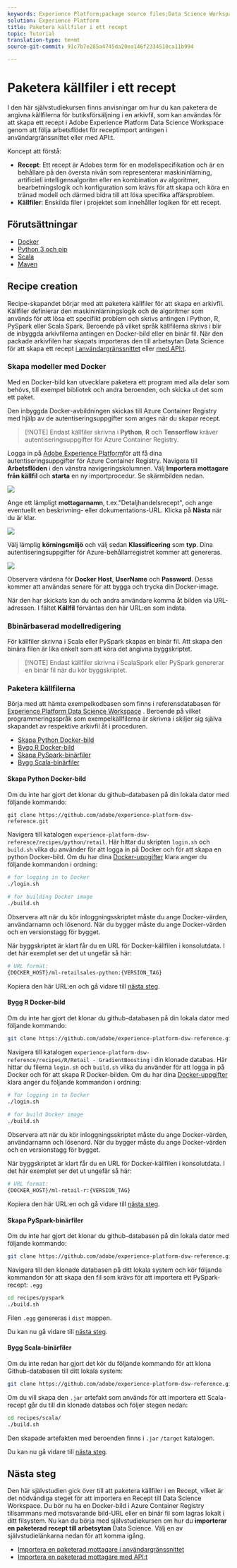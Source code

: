 ```yaml
---
keywords: Experience Platform;package source files;Data Science Workspace;popular topics
solution: Experience Platform
title: Paketera källfiler i ett recept
topic: Tutorial
translation-type: tm+mt
source-git-commit: 91c7b7e285a4745da20ea146f2334510ca11b994

---
```



# Paketera källfiler i ett recept

I den här självstudiekursen finns anvisningar om hur du kan paketera de angivna källfilerna för butiksförsäljning i en arkivfil, som kan användas för att skapa ett recept i Adobe Experience Platform Data Science Workspace genom att följa arbetsflödet för receptimport antingen i användargränssnittet eller med API:t.

Koncept att förstå:

- **Recept**: Ett recept är Adobes term för en modellspecifikation och är en behållare på den översta nivån som representerar maskininlärning, artificiell intelligensalgoritm eller en kombination av algoritmer, bearbetningslogik och konfiguration som krävs för att skapa och köra en tränad modell och därmed bidra till att lösa specifika affärsproblem.
- **Källfiler**: Enskilda filer i projektet som innehåller logiken för ett recept.

## Förutsättningar

- [Docker](https://docs.docker.com/install/#supported-platforms)
- [Python 3 och pip](https://docs.conda.io/en/latest/miniconda.html)
- [Scala](https://www.scala-sbt.org/download.html?_ga=2.42231906.690987621.1558478883-2004067584.1558478883)
- [Maven](https://maven.apache.org/install.html)

## Recipe creation

Recipe-skapandet börjar med att paketera källfiler för att skapa en arkivfil. Källfiler definierar den maskininlärningslogik och de algoritmer som används för att lösa ett specifikt problem och skrivs antingen i Python, R, PySpark eller Scala Spark. Beroende på vilket språk källfilerna skrivs i blir de inbyggda arkivfilerna antingen en Docker-bild eller en binär fil. När den packade arkivfilen har skapats importeras den till arbetsytan Data Science för att skapa ett recept [i användargränssnittet](./import-packaged-recipe-ui.md) eller [med API:t](./import-packaged-recipe-api.md).

### Skapa modeller med Docker

Med en Docker-bild kan utvecklare paketera ett program med alla delar som behövs, till exempel bibliotek och andra beroenden, och skicka ut det som ett paket.

Den inbyggda Docker-avbildningen skickas till Azure Container Registry med hjälp av de autentiseringsuppgifter som anges när du skapar recept.

>[!NOTE] Endast källfiler skrivna i **Python**, **R** och **Tensorflow** kräver autentiseringsuppgifter för Azure Container Registry.

Logga in på <a href="https://platform.adobe.com" target="_blank">Adobe Experience Platform</a>för att få dina autentiseringsuppgifter för Azure Container Registry. Navigera till **Arbetsflöden** i den vänstra navigeringskolumnen. Välj **Importera mottagare från källfil** och **starta** en ny importprocedur. Se skärmbilden nedan.

![](../images/models-recipes/package-source-files/workflow_ss.png)

Ange ett lämpligt **mottagarnamn**, t.ex.&quot;Detaljhandelsrecept&quot;, och ange eventuellt en beskrivning- eller dokumentations-URL. Klicka på **Nästa** när du är klar.

![](../images/models-recipes/package-source-files/recipe_info.png)

Välj lämplig **körningsmiljö** och välj sedan **Klassificering** som **typ**. Dina autentiseringsuppgifter för Azure-behållarregistret kommer att genereras.

![](../images/models-recipes/package-source-files/recipe_workflow_recipe_source.png)

Observera värdena för **Docker Host**, **UserName** och **Password**. Dessa kommer att användas senare för att bygga och trycka din Docker-image.

När den har skickats kan du och andra användare komma åt bilden via URL-adressen. I fältet **Källfil** förväntas den här URL:en som indata.

### Bbinärbaserad modellredigering

För källfiler skrivna i Scala eller PySpark skapas en binär fil. Att skapa den binära filen är lika enkelt som att köra det angivna byggskriptet.
>[!NOTE] Endast källfiler skrivna i ScalaSpark eller PySpark genererar en binär fil när du kör byggskriptet.

### Paketera källfilerna

Börja med att hämta exempelkodbasen som finns i referensdatabasen för <a href="https://github.com/adobe/experience-platform-dsw-reference" target="_blank">Experience Platform Data Science Workspace</a> . Beroende på vilket programmeringsspråk som exempelkällfilerna är skrivna i skiljer sig själva skapandet av respektive arkivfil åt i proceduren.

- [Skapa Python Docker-bild](#build-python-docker-image)
- [Bygg R Docker-bild](#build-r-docker-image)
- [Skapa PySpark-binärfiler](#build-pyspark-binaries)
- [Bygg Scala-binärfiler](#build-scala-binaries)

#### Skapa Python Docker-bild

Om du inte har gjort det klonar du github-databasen på din lokala dator med följande kommando:

```shell
git clone https://github.com/adobe/experience-platform-dsw-reference.git
```

Navigera till katalogen `experience-platform-dsw-reference/recipes/python/retail`. Här hittar du skripten `login.sh` och `build.sh` vilka du använder för att logga in på Docker och för att skapa en python Docker-bild. Om du har dina [Docker-uppgifter](#docker-based-model-authoring) klara anger du följande kommandon i ordning:

```BASH
# for logging in to Docker
./login.sh
 
# for building Docker image
./build.sh
```

Observera att när du kör inloggningsskriptet måste du ange Docker-värden, användarnamn och lösenord. När du bygger måste du ange Docker-värden och en versionstagg för bygget.

När byggskriptet är klart får du en URL för Docker-källfilen i konsolutdata. I det här exemplet ser det ut ungefär så här:

```BASH
# URL format: 
{DOCKER_HOST}/ml-retailsales-python:{VERSION_TAG}
```

Kopiera den här URL:en och gå vidare till [nästa steg](#next-steps).

#### Bygg R Docker-bild

Om du inte har gjort det klonar du github-databasen på din lokala dator med följande kommando:

```BASH
git clone https://github.com/adobe/experience-platform-dsw-reference.git
```

Navigera till katalogen `experience-platform-dsw-reference/recipes/R/Retail - GradientBoosting` i din klonade databas. Här hittar du filerna `login.sh` och `build.sh` vilka du använder för att logga in på Docker och för att skapa R Docker-bilden. Om du har dina [Docker-uppgifter](#docker-based-model-authoring) klara anger du följande kommandon i ordning:

```BASH
# for logging in to Docker
./login.sh
 
# for build Docker image
./build.sh
```

Observera att när du kör inloggningsskriptet måste du ange Docker-värden, användarnamn och lösenord. När du bygger måste du ange Docker-värden och en versionstagg för bygget.

När byggskriptet är klart får du en URL för Docker-källfilen i konsolutdata. I det här exemplet ser det ut ungefär så här:

```BASH
# URL format: 
{DOCKER_HOST}/ml-retail-r:{VERSION_TAG}
```

Kopiera den här URL:en och gå vidare till [nästa steg](#next-steps).

#### Skapa PySpark-binärfiler

Om du inte har gjort det klonar du github-databasen på din lokala dator med följande kommando:

```BASH
git clone https://github.com/adobe/experience-platform-dsw-reference.git
```

Navigera till den klonade databasen på ditt lokala system och kör följande kommandon för att skapa den fil som krävs för att importera ett PySpark-recept: `.egg`

```BASH
cd recipes/pyspark
./build.sh
```

Filen `.egg` genereras i `dist` mappen.

Du kan nu gå vidare till [nästa steg](#next-steps).

#### Bygg Scala-binärfiler

Om du inte redan har gjort det kör du följande kommando för att klona Github-databasen till ditt lokala system:

```BASH
git clone https://github.com/adobe/experience-platform-dsw-reference.git
```

Om du vill skapa den `.jar` artefakt som används för att importera ett Scala-recept går du till din klonade databas och följer stegen nedan:

```BASH
cd recipes/scala/
./build.sh
```

Den skapade artefakten med beroenden finns i `.jar` `/target` katalogen.

Du kan nu gå vidare till [nästa steg](#next-steps).

## Nästa steg

Den här självstudien gick över till att paketera källfiler i en Recept, vilket är det nödvändiga steget för att importera en Recept till Data Science Workspace. Du bör nu ha en Docker-bild i Azure Container Registry tillsammans med motsvarande bild-URL eller en binär fil som lagras lokalt i ditt filsystem. Nu kan du börja med självstudiekursen om hur du **importerar en paketerad recept till arbetsytan** Data Science. Välj en av självstudielänkarna nedan för att komma igång.

- [Importera en paketerad mottagare i användargränssnittet](./import-packaged-recipe-ui.md)
- [Importera en paketerad mottagare med API:t](./import-packaged-recipe-api.md)